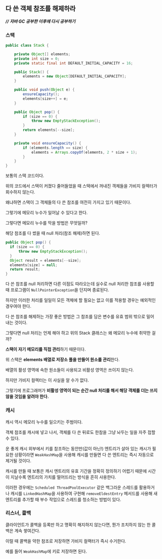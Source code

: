 ## 다 쓴 객체 참조를 해제하라

***// 자바 GC 공부한 이후에 다시 공부하기***

### 스택

```java
public class Stack {

    private Object[] elements;
    private int size = 0;
    private static final int DEFAULT_INITIAL_CAPACITY = 16;

    public Stack() {
        elements = new Object[DEFAULT_INITIAL_CAPACITY];
    }

    public void push(Object e) {
        ensureCapacity();
        elements[size++] = e;
    }

    public Object pop() {
        if (size == 0) {
            throw new EmptyStackException();
        }
        return elements[--size];
    }

    private void ensureCapacity() {
        if (elements.length == size) {
            elements = Arrays.copyOf(elements, 2 * size + 1);
        }
    }
}
```

보통의 스택 코드이다.

위의 코드에서 스택이 커졌다 줄어들었을 때 스택에서 꺼내진 객체들을 가비지 컬렉터가 회수하지 않는다.

왜냐하면 스택이 그 객체들의 다 쓴 참조를 여전히 가지고 있기 때문이다.

그렇기에 메모리 누수가 일어날 수 있다고 한다.



그렇다면 메모리 누수를 막을 방법은 무엇일까?

해당 참조를 다 썼을 때 null 처리(참조 해제)하면 된다.

```java
public Object pop() {
  if (size == 0) {
      throw new EmptyStackException();
  }
  Object result = elements[--size];
  elements[size] = null;
  return result;
}
```

다 쓴 참조를 null 처리하면 다른 이점도 따라오는데 실수로 null 처리한 참조를 사용할 때 프로그램이 `NullPointerException`을 던지며 종료된다.

하지만 이러한 처리를 일일이 모든 객체에 할 필요는 없고 이를 적용할 경우는 예외적인 경우여야 한다.

다 쓴 참조를 해제하는 가장 좋은 방법은 그 참조를 담은 변수를 유효 범위 밖으로 밀어내는 것이다.



그렇다면 null 처리는 언제 해야 하고 위의 Stack 클래스는 왜 메모리 누수에 취약한 걸까?

**스택이 자기 메모리를 직접 관리**하기 때문이다.

위 스택은 **elements 배열로 저장소 풀을 만들어 원소를 관리**한다.

배열의 활성 영역에 속한 원소들이 사용되고 비활성 영역은 쓰이지 않는다.

하지만 가비지 컬렉터는 이 사실을 알 수가 없다.

그렇기에 프로그래머가 **비활성 영역이 되는 순간 null 처리를 해서 해당 객체를 더는 쓰지 않을 것임을 알려야 한다.**



### 캐시

캐시 역시 메모리 누수를 일으키는 주범이다.

객체 참조를 캐시에 넣고 나서, 객체를 다 쓴 뒤로도 한참을 그냥 놔두는 일을 자주 접할 수 있다.

운 좋게 캐시 외부에서 키를 참조하는 동안만(값이 아닌!) 엔트리가 살아 있는 캐시가 필요한 상황이라면 `WeakHashMap`을 사용해 캐시를 만들면 다 쓴 엔트리는 즉시 자동으로 제거될 것이다.

캐시를 만들 때 보통은 캐시 엔트리의 유효 기간을 정확히 정의하기 어렵기 때문에 시간이 지날수록 엔트리의 가치를 떨어뜨리는 방식을 흔히 사용한다.

이러한 경우에는 `Scheduled ThreadPoolExecutor` 같은 백그라운 스레드를 활용하거나 캐시를 `LinkedHashMap`을 사용하여 구현해 `removeEldestEntry` 메서드를 사용해 새 엔트리를 추가할 때 부수 작업으로 스레드를 청소하는 방법이 있다.



### 리스너, 콜백

클라이언트가 콜백을 등록만 하고 명확히 해지하지 않는다면, 뭔가 조치하지 않는 한 콜백은 계속 쌓여간다.

이럴 때 콜백을 약한 참조로 저장하면 가비지 컬랙터가 즉시 수거한다.

예를 들어 `WeakHashMap`에 키로 저장하면 된다.